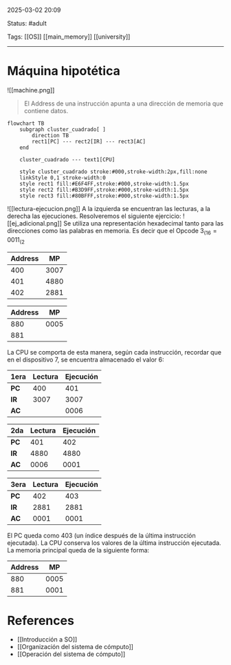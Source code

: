 2025-03-02 20:09

Status: #adult 

Tags: [[OS]] [[main_memory]] [[university]]
___
# Máquina hipotética
![[machine.png]]
>El Address de una instrucción apunta a una dirección de memoria que contiene datos.
```mermaid
flowchart TB
    subgraph cluster_cuadrado[ ]
        direction TB
        rect1[PC] --- rect2[IR] --- rect3[AC]
    end

	cluster_cuadrado --- text1[CPU]
	
    style cluster_cuadrado stroke:#000,stroke-width:2px,fill:none
    linkStyle 0,1 stroke-width:0
    style rect1 fill:#E6F4FF,stroke:#000,stroke-width:1.5px
    style rect2 fill:#B3D9FF,stroke:#000,stroke-width:1.5px
    style rect3 fill:#80BFFF,stroke:#000,stroke-width:1.5px
```
![[lectura-ejecucion.png]]
A la izquierda se encuentran las lecturas, a la derecha las ejecuciones.
Resolveremos el siguiente ejercicio:
![[ej_adicional.png]]
Se utiliza una representación hexadecimal tanto para las direcciones como las palabras en memoria. Es decir que el Opcode $3_{(16} = 0011_{(2}$

| Address | MP   |
| ------- | ---- |
| 400     | 3007 |
| 401     | 4880 |
| 402     | 2881 |

| Address | MP   |
| ------- | ---- |
| 880     | 0005 |
| 881     |      |
La CPU se comporta de esta manera, según cada instrucción, recordar que en el dispositivo 7, se encuentra almacenado el valor 6:

| 1era   | Lectura | Ejecución |
| ------ | ------- | --------- |
| **PC** | 400     | 401       |
| **IR** | 3007    | 3007      |
| **AC** |         | 0006      |

| 2da    | Lectura | Ejecución |
| ------ | ------- | --------- |
| **PC** | 401     | 402       |
| **IR** | 4880    | 4880      |
| **AC** | 0006    | 0001      |

| 3era   | Lectura | Ejecución |
| ------ | ------- | --------- |
| **PC** | 402     | 403       |
| **IR** | 2881    | 2881      |
| **AC** | 0001    | 0001      |
El PC queda como 403 (un índice después de la última instrucción ejecutada). La CPU conserva los valores de la última instrucción ejecutada. La memoria principal queda de la siguiente forma:

| Address | MP   |
| ------- | ---- |
| 880     | 0005 |
| 881     | 0001 |
# References
- [[Introducción a SO]]
- [[Organización del sistema de cómputo]]
- [[Operación del sistema de cómputo]]
